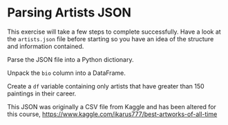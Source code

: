 # Parsing Artists JSON

This exercise will take a few steps to complete successfully. Have a look at the `artists.json` file before starting so you have an idea of the structure and information contained.

Parse the JSON file into a Python dictionary.

Unpack the `bio` column into a DataFrame.

Create a `df` variable containing only artists that have greater than 150 paintings in their career.

This JSON was originally a CSV file from Kaggle and has been altered for this course, https://www.kaggle.com/ikarus777/best-artworks-of-all-time
